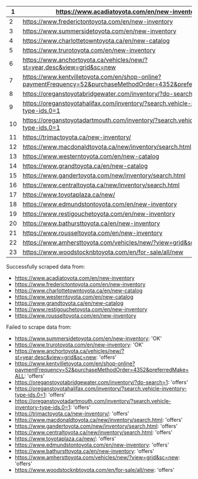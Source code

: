 

| 1   | https://www.acadiatoyota.com/en/new-inventory                                                                 |
| --- | ------------------------------------------------------------------------------------------------------------- |
| 2   | https://www.frederictontoyota.com/en/new-inventory                                                            |
| 3   | https://www.summersidetoyota.com/en/new-inventory                                                             |
| 4   | https://www.charlottetowntoyota.ca/en/new-catalog                                                             |
| 5   | https://www.trurotoyota.com/en/new-inventory                                                                  |
| 6   | https://www.anchortoyota.ca/vehicles/new/?st=year,desc&view=grid&sc=new                                       |
| 7   | https://www.kentvilletoyota.com/en/shop-online?paymentFrequency=52&purchaseMethodOrder=4352&preferredMake=ALL |
| 8   | https://oreganstoyotabridgewater.com/inventory/?do-search=1                                                   |
| 9   | https://oreganstoyotahalifax.com/inventory/?search.vehicle-inventory-type-ids.0=1                             |
| 10  | https://oreganstoyotadartmouth.com/inventory/?search.vehicle-inventory-type-ids.0=1                           |
| 11  | https://trimactoyota.ca/new-inventory/                                                                        |
| 12  | https://www.macdonaldtoyota.ca/new/inventory/search.html                                                      |
| 13  | https://www.westerntoyota.com/en/new-catalog                                                                  |
| 14  | https://www.grandtoyota.ca/en/new-catalog                                                                     |
| 15  | https://www.gandertoyota.com/new/inventory/search.html                                                        |
| 16  | https://www.centraltoyota.ca/new/inventory/search.html                                                        |
| 17  | https://www.toyotaplaza.ca/new/                                                                               |
| 18  | https://www.edmundstontoyota.com/en/new-inventory                                                             |
| 19  | https://www.restigouchetoyota.com/en/new-inventory                                                            |
| 20  | https://www.bathursttoyota.ca/en/new-inventory                                                                |
| 21  | https://www.rousseltoyota.com/en/new-inventory                                                                |
| 22  | https://www.amhersttoyota.com/vehicles/new/?view=grid&sc=new                                                  |
| 23  | https://www.woodstocknbtoyota.com/en/for-sale/all/new                                                         |



Successfully scraped data from:
- https://www.acadiatoyota.com/en/new-inventory
- https://www.frederictontoyota.com/en/new-inventory
- https://www.charlottetowntoyota.ca/en/new-catalog
- https://www.westerntoyota.com/en/new-catalog
- https://www.grandtoyota.ca/en/new-catalog
- https://www.restigouchetoyota.com/en/new-inventory
- https://www.rousseltoyota.com/en/new-inventory
  
Failed to scrape data from:
- https://www.summersidetoyota.com/en/new-inventory: 'OK'
- https://www.trurotoyota.com/en/new-inventory: 'OK'
- https://www.anchortoyota.ca/vehicles/new/?st=year,desc&view=grid&sc=new: 'offers'
- https://www.kentvilletoyota.com/en/shop-online?paymentFrequency=52&purchaseMethodOrder=4352&preferredMake=ALL: 'offers'
- https://oreganstoyotabridgewater.com/inventory/?do-search=1: 'offers'
- https://oreganstoyotahalifax.com/inventory/?search.vehicle-inventory-type-ids.0=1: 'offers'
- https://oreganstoyotadartmouth.com/inventory/?search.vehicle-inventory-type-ids.0=1: 'offers'
- https://trimactoyota.ca/new-inventory/: 'offers'
- https://www.macdonaldtoyota.ca/new/inventory/search.html: 'offers'
- https://www.gandertoyota.com/new/inventory/search.html: 'offers'
- https://www.centraltoyota.ca/new/inventory/search.html: 'offers'
- https://www.toyotaplaza.ca/new/: 'offers'
- https://www.edmundstontoyota.com/en/new-inventory: 'offers'
- https://www.bathursttoyota.ca/en/new-inventory: 'offers'
- https://www.amhersttoyota.com/vehicles/new/?view=grid&sc=new: 'offers'
- https://www.woodstocknbtoyota.com/en/for-sale/all/new: 'offers'

